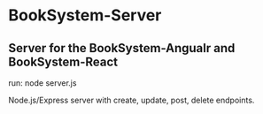 # BookSystem-Server

## Server for the BookSystem-Angualr and BookSystem-React

run: node server.js

Node.js/Express server with create, update, post, delete endpoints.
